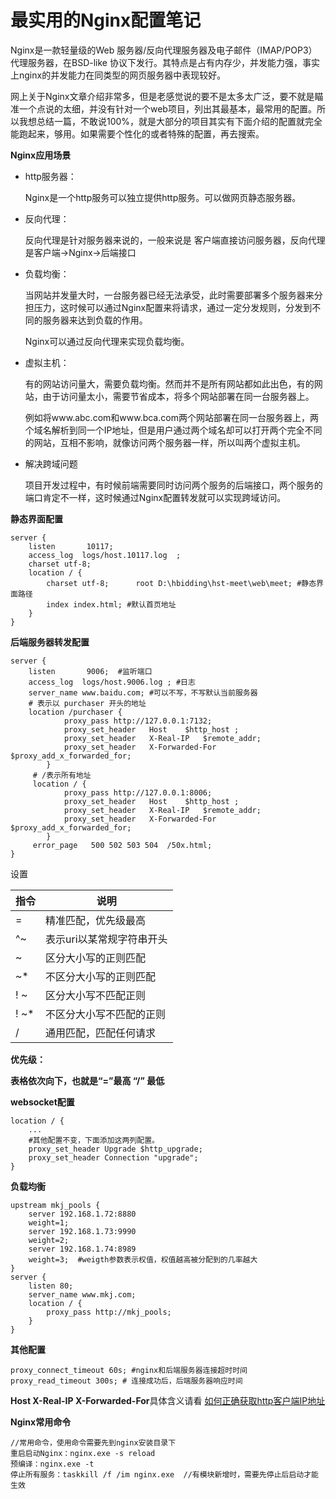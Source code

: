 # 最实用的Nginx配置笔记

Nginx是一款轻量级的Web 服务器/反向代理服务器及电子邮件（IMAP/POP3）代理服务器，在BSD-like 协议下发行。其特点是占有内存少，并发能力强，事实上nginx的并发能力在同类型的网页服务器中表现较好。

网上关于Nginx文章介绍非常多，但是老感觉说的要不是太多太广泛，要不就是瞄准一个点说的太细，并没有针对一个web项目，列出其最基本，最常用的配置。所以我想总结一篇，不敢说100%，就是大部分的项目其实有下面介绍的配置就完全能跑起来，够用。如果需要个性化的或者特殊的配置，再去搜索。

**Nginx应用场景**

- http服务器：

  Nginx是一个http服务可以独立提供http服务。可以做网页静态服务器。

- 反向代理：

   反向代理是针对服务器来说的，一般来说是 客户端直接访问服务器，反向代理是客户端->Nginx->后端接口

- 负载均衡：

  当网站并发量大时，一台服务器已经无法承受，此时需要部署多个服务器来分担压力，这时候可以通过Nginx配置来将请求，通过一定分发规则，分发到不同的服务器来达到负载的作用。

  Nginx可以通过反向代理来实现负载均衡。

- 虚拟主机：

  有的网站访问量大，需要负载均衡。然而并不是所有网站都如此出色，有的网站，由于访问量太小，需要节省成本，将多个网站部署在同一台服务器上。

  例如将www.abc.com和www.bca.com两个网站部署在同一台服务器上，两个域名解析到同一个IP地址，但是用户通过两个域名却可以打开两个完全不同的网站，互相不影响，就像访问两个服务器一样，所以叫两个虚拟主机。

- 解决跨域问题

  项目开发过程中，有时候前端需要同时访问两个服务的后端接口，两个服务的端口肯定不一样，这时候通过Nginx配置转发就可以实现跨域访问。

**静态界面配置**

```
server {  
	listen       10117;  
	access_log  logs/host.10117.log  ;  
	charset utf-8;  
	location / {      
		charset utf-8;      root D:\hbidding\hst-meet\web\meet; #静态界面路径      
		index index.html; #默认首页地址    
	}
}
```



**后端服务器转发配置**

```
server {    
	listen       9006;  #监听端口   
    access_log  logs/host.9006.log ; #日志    
    server_name www.baidu.com; #可以不写，不写默认当前服务器   
    # 表示以 purchaser 开头的地址    
    location /purchaser {            
    		proxy_pass http://127.0.0.1:7132;           
        	proxy_set_header   Host    $http_host ;            
        	proxy_set_header   X-Real-IP   $remote_addr;            
        	proxy_set_header   X-Forwarded-For $proxy_add_x_forwarded_for;       
        }   
     # /表示所有地址    
     location / {                    
     		proxy_pass http://127.0.0.1:8006;           
     		proxy_set_header   Host    $http_host ;            
    		proxy_set_header   X-Real-IP   $remote_addr;           
    		proxy_set_header   X-Forwarded-For $proxy_add_x_forwarded_for;        
     	}        
     error_page   500 502 503 504  /50x.html;
}
```

设置

| 指令 | 说明                      |
| ---- | ------------------------- |
| =    | 精准匹配，优先级最高      |
| ^~   | 表示uri以某常规字符串开头 |
| ~    | 区分大小写的正则匹配      |
| ~*   | 不区分大小写的正则匹配    |
| ! ~  | 区分大小写不匹配正则      |
| ! ~* | 不区分大小写不匹配的正则  |
| /    | 通用匹配，匹配任何请求    |



**优先级：**

**表格依次向下，也就是“=”最高 “/” 最低**



**websocket配置**

```
location / {       
	...       
    #其他配置不变，下面添加这两列配置。       
    proxy_set_header Upgrade $http_upgrade;       
    proxy_set_header Connection "upgrade";
}
```



**负载均衡**

```
upstream mkj_pools {  
	server 192.168.1.72:8880   
	weight=1;  
	server 192.168.1.73:9990  
    weight=2;  
    server 192.168.1.74:8989  
    weight=3;  #weigth参数表示权值，权值越高被分配到的几率越大
}
server {   
	listen 80;  
	server_name www.mkj.com;  
	location / {      
    	proxy_pass http://mkj_pools;   
    }
}
```

**其他配置**

```
proxy_connect_timeout 60s; #nginx和后端服务器连接超时时间
proxy_read_timeout 300s; # 连接成功后，后端服务器响应时间
```

**Host X-Real-IP X-Forwarded-For**具体含义请看 [如何正确获取http客户端IP地址](http://mp.weixin.qq.com/s?__biz=MzkwMDY4Mzc5OA==&mid=2247483760&idx=1&sn=66653f6fe9a6e0362fa98228c8cdfb99&chksm=c0410009f736891f9d12b5357a1185ec7e2c75a75a68e30a9b76a06e69504c614024f067cc68&scene=21#wechat_redirect)

**Nginx常用命令**

```
//常用命令，使用命令需要先到nginx安装目录下
重启启动Nginx：nginx.exe -s reload
预编译：nginx.exe -t
停止所有服务：taskkill /f /im nginx.exe  //有模块新增时，需要先停止后启动才能生效
```

